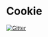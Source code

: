 # Cookie

[![Gitter](https://badges.gitter.im/Join%20Chat.svg)](https://gitter.im/CyberZHG/Cookie?utm_source=badge&utm_medium=badge&utm_campaign=pr-badge&utm_content=badge)